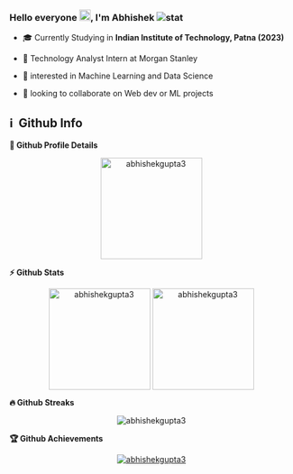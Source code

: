 ﻿### Hello everyone <img src="https://raw.githubusercontent.com/aemmadi/aemmadi/master/wave.gif" width="20px">, I'm Abhishek ![stat](https://komarev.com/ghpvc/?username=abhishekgupta3&style=flat-square)


-   :mortar_board: Currently Studying in **Indian Institute of Technology, Patna (2023)**

- 🔭 Technology Analyst Intern at Morgan Stanley
- 🌱 interested in Machine Learning and Data Science
- 👯 looking to collaborate on Web dev or ML projects


<!-- ### Connect with me:
[<img align="left" alt="Mail" width="22px" src="images/gmail.png"/>][Mail]
[<img align="left" alt="LinkedIn" width="22px" src="images/linkedin.png" />][linkedin]

<br />

### Language and Tools:
<img align="left" alt="C++" width="30px" src="images/c++.png" />
<img align="left" alt="JavaScript" width="30px" src="images/javascript.png" />
<img align="left" alt="Python" width="30px" src="images/python.png" />
<img align="left" alt="HTML5" width="30px" src="images/html.png" />
<img align="left" alt="CSS3" width="30px" src="images/css.png" />
<img align="left" alt="Node.js" width="30px" src="images/nodejs.png" />
<img align="left" alt="MongoDB" width="30px" src="images/mongodb.png"/>
<img align="left" alt="Sublime" width="30px" src="images/sublime.png" />
<img align="left" alt="Visual Studio Code" width="30px" src="images/vscode.png" />
<img align="left" alt="Git" width="30px" src="images/git.png" />
<img align="left" alt="GitHub" width="30px" src="images/github.png"/>
-->


<h2>ℹ️ &nbsp;Github Info</h2>
	
  <summary><b>🔎 Github Profile Details</b></summary>
<p align="center"><img height="180em" src="https://github-profile-summary-cards.vercel.app/api/cards/profile-details?username=abhishekgupta3&theme=github_dark" alt="abhishekgupta3" align = "center"/></p>

  <summary><b>⚡ Github Stats</b></summary>
<p align="center"><img height="180em" src="https://github-readme-stats.vercel.app/api?username=abhishekgupta3&hide_border=true&count_private=true&show_icons=true&theme=radical" alt="abhishekgupta3" align = "center"/>
<img height="180em" src="https://github-readme-stats.vercel.app/api/top-langs?username=abhishekgupta3&show_icons=true&locale=en&layout=compact&hide_border=true&theme=radical" alt="abhishekgupta3" align = "center"/></p>

 <summary><b>🔥 Github Streaks</b></summary>
<p align="center"><img src="https://github-readme-streak-stats.herokuapp.com/?user=abhishekgupta3&theme=black-ice&hide_border=true&stroke=0000&background=0D1117&ring=e05397&fire=e05397&currStreakLabel=e05397" alt="abhishekgupta3" /></p>

<!-- <summary><b>📊 Github Contribution Graph</b></summary>
<p align="center"<a href="#"><img alt="Abhishek Gupta Activity Graph" src="https://activity-graph.herokuapp.com/graph?username=abhishekgupta3&bg_color=0D1117&color=e05397&line=e05397&point=FFFFFF&hide_border=true&" /></a></p> -->

<!-- </details>
<details>    -->
 <summary><b>🏆 Github Achievements</b></summary>
<p align="center"> <a href="https://github.com/abhishekgupta3"><img src="https://github-profile-trophy.vercel.app/?username=abhishekgupta3&margin-w=5&theme=radical" alt="abhishekgupta3" /></a> </p>

<br>





[linkedin]: https://www.linkedin.com/in/fa1k0n/
[mail]: mailto:abhigupta.4g@gmail
